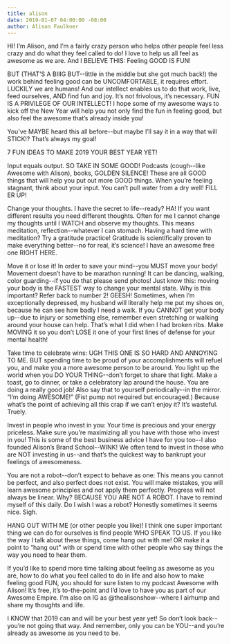 ```yaml
---
title: alison
date: 2019-01-07 04:00:00 -08:00
author: Alison Faulkner
---
```


HI! I’m Alison, and I’m a fairly crazy person who helps other people feel less crazy and do what they feel called to do! I love to help us all feel as awesome as we are. And I BELIEVE THIS: Feeling GOOD IS FUN! 

BUT (THAT’S A BIIIG BUT--little in the middle but she got much back!) the work behind feeling good can be UNCOMFORTABLE, it requires effort. LUCKILY we are humans! And our intellect enables us to do that work, live, feed ourselves, AND find fun and joy. It’s not frivolous, it’s necessary. FUN IS A PRIVILEGE OF OUR INTELLECT! I hope some of my awesome ways to kick off the New Year will help you not only find the fun in feeling good, but also feel the awesome that’s already inside you!

You’ve MAYBE heard this all before--but maybe I’ll say it in a way that will STICK!? That’s always my goal!

7 FUN IDEAS TO MAKE 2019 YOUR BEST YEAR YET!

Input equals output. SO TAKE IN SOME GOOD! Podcasts (cough--like Awesome with Alison), books, GOLDEN SILENCE! These are all GOOD things that will help you put out more GOOD things. When you’re feeling stagnant, think about your input. You can’t pull water from a dry well! FILL ER UP! 

Change your thoughts. I have the secret to life--ready? HA! If you want different results you need different thoughts. Often for me I cannot change my thoughts until I WATCH and observe my thoughts. This means meditation, reflection--whatever I can stomach. Having a hard time with meditation? Try a gratitude practice! Gratitude is scientifically proven to make everything better--no for real, it’s science! I have an awesome free one RIGHT HERE. 

Move it or lose it! In order to save your mind--you MUST move your body! Movement doesn’t have to be marathon running! It can be dancing, walking, color guarding--if you do that please send photos! Just know this: moving your body is the FASTEST way to change your mental state.  Why is this important? Refer back to number 2! GEESH! Sometimes, when I’m exceptionally depressed, my husband will literally help me put my shoes on, because he can see how badly I need a walk. If you CANNOT get your body up--due to injury or something else, remember even stretching or walking around your house can help. That’s what I did when I had broken ribs. Make MOVING it so you don’t LOSE it one of your first lines of defense for your mental health! 

Take time to celebrate wins: UGH THIS ONE IS SO HARD AND ANNOYING TO ME. BUT spending time to be proud of your accomplishments will refuel you, and make you a more awesome person to be around. You light up the world when you DO YOUR THING--don’t forget to share that light. Make a toast, go to dinner, or take a celebratory lap around the house. You are doing a really good job! Also say that to yourself periodically--in the mirror. “I’m doing AWESOME!” (Fist pump not required but encouraged.) Because what’s the point of achieving all this crap if we can’t enjoy it? It’s wasteful. Truely. 

Invest in people who invest in you: Your time is precious and your energy priceless. Make sure you’re maximizing all you have with those who invest in you! This is some of the best business advice I have for you too--I also founded Alison’s Brand School--WINK! We often tend to invest in those who are NOT investing in us--and that’s the quickest way to bankrupt your feelings of awesomeness. 

You are not a robot--don’t expect to behave as one: This means you cannot be perfect, and also perfect does not exist. You will make mistakes, you will learn awesome principles and not apply them perfectly. Progress will not always be linear. Why? BECAUSE YOU ARE NOT A ROBOT. I have to remind myself of this daily.  Do I wish I was a robot? Honestly sometimes it seems nice. Sigh. 

HANG OUT WITH ME (or other people you like)! I think one super important thing we can do for ourselves is find people WHO SPEAK TO US. If you like the way I talk about these things, come hang out with me! OR make it a point to “hang out” with or spend time with other people who say things the way you need to hear them. 

If you’d like to spend more time talking about feeling as awesome as you are, how to do what you feel called to do in life and also how to make feeling good FUN, you should for sure listen to my podcast Awesome with Alison! It’s free, it’s to-the-point and I’d love to have you as part of our Awesome Empire. I’m also on IG as @thealisonshow--where I airhump and share my thoughts and life.

I KNOW that 2019 can and will be your best year yet! So don’t look back--you’re not going that way. And remember, only you can be YOU--and you’re already as awesome as you need to be.



